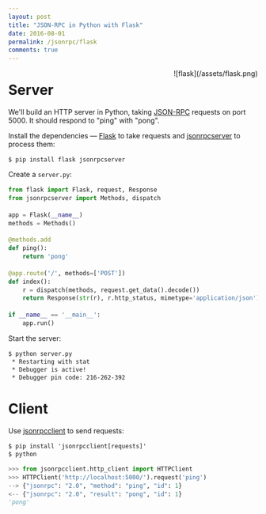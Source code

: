 ```yaml
---
layout: post
title: "JSON-RPC in Python with Flask"
date: 2016-08-01
permalink: /jsonrpc/flask
comments: true
---
```

<div style="float: right" markdown="1">
![flask](/assets/flask.png)
</div>

Server
======
We'll build an HTTP server in Python, taking
[JSON-RPC](http://www.jsonrpc.org/) requests on port 5000. It should respond to
"ping" with "pong".

Install the dependencies — [Flask](http://flask.pocoo.org) to take requests and
[jsonrpcserver](http://jsonrpcserver.readthedocs.io/) to process them:

```shell
$ pip install flask jsonrpcserver
```
Create a `server.py`:

```python
from flask import Flask, request, Response
from jsonrpcserver import Methods, dispatch

app = Flask(__name__)
methods = Methods()

@methods.add
def ping():
    return 'pong'

@app.route('/', methods=['POST'])
def index():
    r = dispatch(methods, request.get_data().decode())
    return Response(str(r), r.http_status, mimetype='application/json')

if __name__ == '__main__':
    app.run()
```
Start the server:

```shell
$ python server.py
 * Restarting with stat
 * Debugger is active!
 * Debugger pin code: 216-262-392
```

Client
======
Use [jsonrpcclient](http://jsonrpcclient.readthedocs.io/) to send requests:

```shell
$ pip install 'jsonrpcclient[requests]'
$ python
```
```python
>>> from jsonrpcclient.http_client import HTTPClient
>>> HTTPClient('http://localhost:5000/').request('ping')
--> {"jsonrpc": "2.0", "method": "ping", "id": 1}
<-- {"jsonrpc": "2.0", "result": "pong", "id": 1}
'pong'
```
